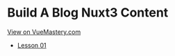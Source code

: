 # Build A Blog Nuxt3 Content
[View on VueMastery.com](https://vuemastery.com/courses/build-a-blog-nuxt3-content)
* [Lesson 01](https://player.vimeo.com/video/730092463?autoplay=1&app_id=122963)
